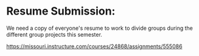 # Resume Submission: 

We need a copy of everyone's resume to work to divide groups during the different group projects this semester. 

https://missouri.instructure.com/courses/24868/assignments/555086

